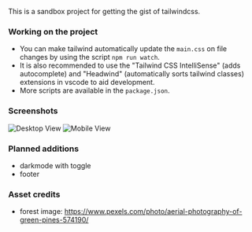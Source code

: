 This is a sandbox project for getting the gist of tailwindcss.

### Working on the project
- You can make tailwind automatically update the `main.css` on file changes by using the script `npm run watch`. 
- It is also recommended to use the "Tailwind CSS IntelliSense" (adds autocomplete) and "Headwind" (automatically sorts tailwind classes) extensions in vscode to aid development.
- More scripts are available in the `package.json`.

### Screenshots
![Desktop View](https://i.imgur.com/ZauZDwV.png)
![Mobile View](https://i.imgur.com/kmt0Rks.png)

### Planned additions
- darkmode with toggle
- footer

### Asset credits
- forest image: https://www.pexels.com/photo/aerial-photography-of-green-pines-574190/
